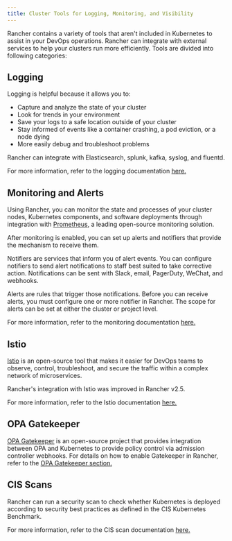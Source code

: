```yaml
---
title: Cluster Tools for Logging, Monitoring, and Visibility
---
```


<head>
  <link rel="canonical" href="https://ranchermanager.docs.rancher.com/reference-guides/rancher-cluster-tools"/>
</head>

Rancher contains a variety of tools that aren't included in Kubernetes to assist in your DevOps operations. Rancher can integrate with external services to help your clusters run more efficiently. Tools are divided into following categories:


## Logging

Logging is helpful because it allows you to:

- Capture and analyze the state of your cluster
- Look for trends in your environment
- Save your logs to a safe location outside of your cluster
- Stay informed of events like a container crashing, a pod eviction, or a node dying
- More easily debug and troubleshoot problems

Rancher can integrate with Elasticsearch, splunk, kafka, syslog, and fluentd.

For more information, refer to the logging documentation [here.](logging/logging.md)
## Monitoring and Alerts

Using Rancher, you can monitor the state and processes of your cluster nodes, Kubernetes components, and software deployments through integration with [Prometheus](https://prometheus.io/), a leading open-source monitoring solution.

After monitoring is enabled, you can set up alerts and notifiers that provide the mechanism to receive them.

Notifiers are services that inform you of alert events. You can configure notifiers to send alert notifications to staff best suited to take corrective action. Notifications can be sent with Slack, email, PagerDuty, WeChat, and webhooks.

Alerts are rules that trigger those notifications. Before you can receive alerts, you must configure one or more notifier in Rancher. The scope for alerts can be set at either the cluster or project level.

For more information, refer to the monitoring documentation [here.](monitoring-and-dashboards/monitoring-and-alerting.md)

## Istio

[Istio](https://istio.io/) is an open-source tool that makes it easier for DevOps teams to observe, control, troubleshoot, and secure the traffic within a complex network of microservices.

Rancher's integration with Istio was improved in Rancher v2.5.

For more information, refer to the Istio documentation [here.](istio/istio.md)

## OPA Gatekeeper

<DeprecationOPAGatekeeper link="../integrations-in-rancher/kubewarden" />

[OPA Gatekeeper](https://github.com/open-policy-agent/gatekeeper) is an open-source project that provides integration between OPA and Kubernetes to provide policy control via admission controller webhooks. For details on how to enable Gatekeeper in Rancher, refer to the [OPA Gatekeeper section.](../integrations/opa-gatekeeper.md)

## CIS Scans

Rancher can run a security scan to check whether Kubernetes is deployed according to security best practices as defined in the CIS Kubernetes Benchmark.

For more information, refer to the CIS scan documentation [here.](../security/cis-scans/how-to.md)